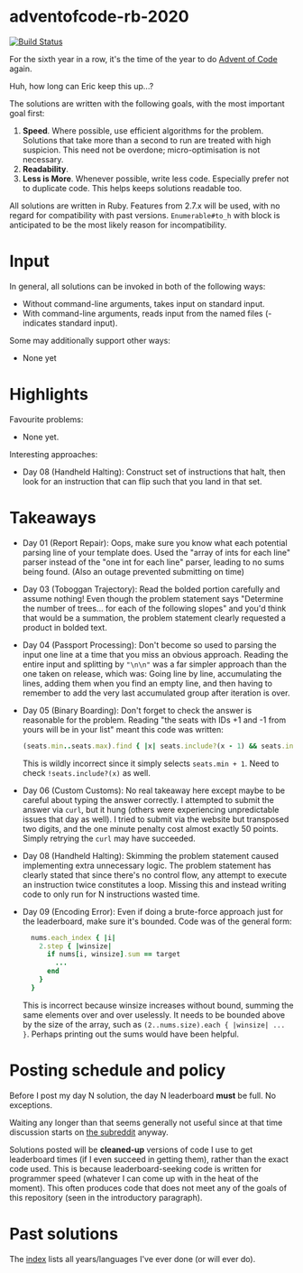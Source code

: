 # adventofcode-rb-2020

[![Build Status](https://travis-ci.org/petertseng/adventofcode-rb-2020.svg?branch=master)](https://travis-ci.org/petertseng/adventofcode-rb-2020)

For the sixth year in a row, it's the time of the year to do [Advent of Code](http://adventofcode.com) again.

Huh, how long can Eric keep this up...?

The solutions are written with the following goals, with the most important goal first:

1. **Speed**.
   Where possible, use efficient algorithms for the problem.
   Solutions that take more than a second to run are treated with high suspicion.
   This need not be overdone; micro-optimisation is not necessary.
2. **Readability**.
3. **Less is More**.
   Whenever possible, write less code.
   Especially prefer not to duplicate code.
   This helps keeps solutions readable too.

All solutions are written in Ruby.
Features from 2.7.x will be used, with no regard for compatibility with past versions.
`Enumerable#to_h` with block is anticipated to be the most likely reason for incompatibility.

# Input

In general, all solutions can be invoked in both of the following ways:

* Without command-line arguments, takes input on standard input.
* With command-line arguments, reads input from the named files (- indicates standard input).

Some may additionally support other ways:

* None yet

# Highlights

Favourite problems:

* None yet.

Interesting approaches:

* Day 08 (Handheld Halting): Construct set of instructions that halt, then look for an instruction that can flip such that you land in that set.

# Takeaways

* Day 01 (Report Repair): Oops, make sure you know what each potential parsing line of your template does.
  Used the "array of ints for each line" parser instead of the "one int for each line" parser, leading to no sums being found.
  (Also an outage prevented submitting on time)
* Day 03 (Toboggan Trajectory): Read the bolded portion carefully and assume nothing!
  Even though the problem statement says "Determine the number of trees... for each of the following slopes" and you'd think that would be a summation, the problem statement clearly requested a product in bolded text.
* Day 04 (Passport Processing): Don't become so used to parsing the input one line at a time that you miss an obvious approach.
  Reading the entire input and splitting by `"\n\n"` was a far simpler approach than the one taken on release, which was:
  Going line by line, accumulating the lines, adding them when you find an empty line, and then having to remember to add the very last accumulated group after iteration is over.
* Day 05 (Binary Boarding): Don't forget to check the answer is reasonable for the problem.
  Reading "the seats with IDs +1 and -1 from yours will be in your list" meant this code was written:

  ```ruby
  (seats.min..seats.max).find { |x| seats.include?(x - 1) && seats.include?(x + 1) }
  ```

  This is wildly incorrect since it simply selects `seats.min + 1`. Need to check `!seats.include?(x)` as well.
* Day 06 (Custom Customs): No real takeaway here except maybe to be careful about typing the answer correctly.
  I attempted to submit the answer via `curl`, but it hung (others were experiencing unpredictable issues that day as well).
  I tried to submit via the website but transposed two digits, and the one minute penalty cost almost exactly 50 points.
  Simply retrying the `curl` may have succeeded.
* Day 08 (Handheld Halting): Skimming the problem statement caused implementing extra unnecessary logic.
  The problem statement has clearly stated that since there's no control flow, any attempt to execute an instruction twice constitutes a loop.
  Missing this and instead writing code to only run for N instructions wasted time.
* Day 09 (Encoding Error): Even if doing a brute-force approach just for the leaderboard, make sure it's bounded.
  Code was of the general form:

  ```ruby
    nums.each_index { |i|
      2.step { |winsize|
        if nums[i, winsize].sum == target
          ...
        end
      }
    }
  ```

  This is incorrect because winsize increases without bound, summing the same elements over and over uselessly.
  It needs to be bounded above by the size of the array, such as `(2..nums.size).each { |winsize| ... }`.
  Perhaps printing out the sums would have been helpful.

# Posting schedule and policy

Before I post my day N solution, the day N leaderboard **must** be full.
No exceptions.

Waiting any longer than that seems generally not useful since at that time discussion starts on [the subreddit](https://www.reddit.com/r/adventofcode) anyway.

Solutions posted will be **cleaned-up** versions of code I use to get leaderboard times (if I even succeed in getting them), rather than the exact code used.
This is because leaderboard-seeking code is written for programmer speed (whatever I can come up with in the heat of the moment).
This often produces code that does not meet any of the goals of this repository (seen in the introductory paragraph).

# Past solutions

The [index](https://github.com/petertseng/adventofcode-common/blob/master/index.md) lists all years/languages I've ever done (or will ever do).
